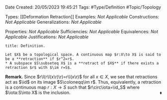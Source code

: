 <div class="topSpace"></div>

Date Created: 20/05/2023 19:45:21
Tags: #Type/Definition #Topic/Topology

Types: [[Deformation Retraction]]
Examples: _Not Applicable_
Constructions: _Not Applicable_
Generalizations: _Not Applicable_

Properties: _Not Applicable_
Sufficiencies: _Not Applicable_
Equivalences: _Not Applicable_
Justifications: _Not Applicable_

``` ad-Definition
title: Definition.

Let $X$ be a topological space. A continuous map $r:X\to X$ is said to be a **retraction** if $r^2=r$.
* A subspace $S\subseteq X$ is a **retract of $X$** if there exists a retraction $r$ with $\im r=S$.

```

<b>Remark.</b> Since $r\l(r\l(x\r)\r)=r\l(x\r)$ for all $x\in X$, we see that retractions act as $\id$ on its image $S\coloneqq\im r$. Thus, equivalently, a retraction is a continuous map $r:X\to S$ such that $r\circ\iota=\id_S$ where $\iota:S\into X$ is the inclusion.<span style="float:right;">$\blacklozenge$</span>
